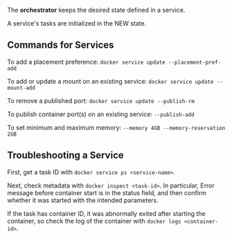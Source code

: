 
The **orchestrator** keeps the desired state defined in a service.

A service's tasks are initialized in the NEW state.


## Commands for Services

To add a placement preference: `docker service update --placement-pref-add`

To add or update a mount on an existing service: `docker service update --mount-add`

To remove a published port: `docker service update --publish-rm`

To publish container port(s) on an existing service: `--publish-add`

To set minimum and maximum memory: `--memory 4GB --memory-reservation 2GB`

## Troubleshooting a Service

First, get a task ID with `docker service ps <service-name>`.

Next, check metadata with `docker inspect <task-id>`. In particular, Error message before container start is in the status field, and then confirm whether it was started with the intended parameters.

If the task has container ID, it was abnormally exited after starting the container, so check the log of the container with `docker logs <container-id>`.